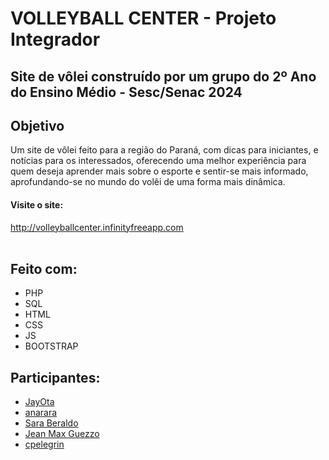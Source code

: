 # VOLLEYBALL CENTER - Projeto Integrador
## Site de vôlei construído por um grupo do 2º Ano do Ensino Médio - Sesc/Senac 2024
<h2>Objetivo</h2>
<p>Um site de vôlei feito para a região do Paraná, com dicas para iniciantes, e notícias para os interessados, oferecendo uma melhor experiência para quem deseja aprender mais sobre o esporte e sentir-se mais informado, aprofundando-se no mundo do volêi de uma forma mais dinâmica.</p>
  <h4>Visite o site:</h4> <a target="_blank" href="http://volleyballcenter.infinityfreeapp.com/Routes/index.php">http://volleyballcenter.infinityfreeapp.com</a>
</br></br>
<h2>Feito com: </h2>
<ul>
  <li>PHP</li>
  <li>SQL</li>
  <li>HTML</li>
  <li>CSS</li>
  <li>JS</li>
  <li>BOOTSTRAP</li>
</ul>

<h2>Participantes: </h2>
<ul>
  <li><a href="https://github.com/JayOta">JayOta</a></li>
  <li><a href="https://github.com/anarara">anarara</a></li>
  <li><a href="https://github.com/SaraBeraldo">Sara Beraldo</a></li>
  <li><a href="https://github.com/JMaxGuezzo">Jean Max Guezzo</a></li>
  <li><a href="https://github.com/cpelegrin">cpelegrin</a></li>
</ul>
